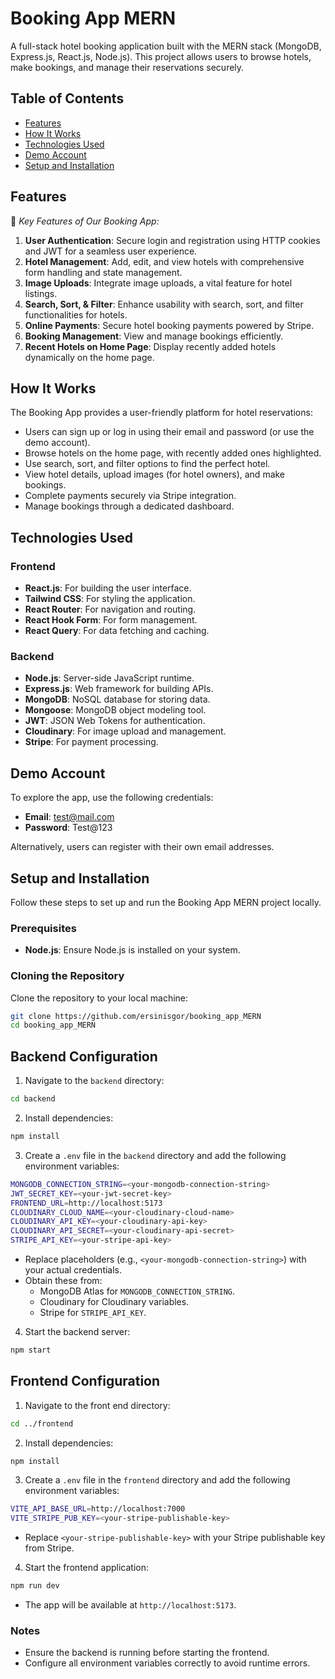 # Booking App MERN

A full-stack hotel booking application built with the MERN stack (MongoDB, Express.js, React.js, Node.js). This project allows users to browse hotels, make bookings, and manage their reservations securely.

## Table of Contents

- [Features](#features)
- [How It Works](#how-it-works)
- [Technologies Used](#technologies-used)
- [Demo Account](#demo-account)
- [Setup and Installation](#setup-and-installation)

## Features

🔑 _Key Features of Our Booking App:_

1. **User Authentication**: Secure login and registration using HTTP cookies and JWT for a seamless user experience.
2. **Hotel Management**: Add, edit, and view hotels with comprehensive form handling and state management.
3. **Image Uploads**: Integrate image uploads, a vital feature for hotel listings.
4. **Search, Sort, & Filter**: Enhance usability with search, sort, and filter functionalities for hotels.
5. **Online Payments**: Secure hotel booking payments powered by Stripe.
6. **Booking Management**: View and manage bookings efficiently.
7. **Recent Hotels on Home Page**: Display recently added hotels dynamically on the home page.

## How It Works

The Booking App provides a user-friendly platform for hotel reservations:

- Users can sign up or log in using their email and password (or use the demo account).
- Browse hotels on the home page, with recently added ones highlighted.
- Use search, sort, and filter options to find the perfect hotel.
- View hotel details, upload images (for hotel owners), and make bookings.
- Complete payments securely via Stripe integration.
- Manage bookings through a dedicated dashboard.

## Technologies Used

### Frontend

- **React.js**: For building the user interface.
- **Tailwind CSS**: For styling the application.
- **React Router**: For navigation and routing.
- **React Hook Form**: For form management.
- **React Query**: For data fetching and caching.

### Backend

- **Node.js**: Server-side JavaScript runtime.
- **Express.js**: Web framework for building APIs.
- **MongoDB**: NoSQL database for storing data.
- **Mongoose**: MongoDB object modeling tool.
- **JWT**: JSON Web Tokens for authentication.
- **Cloudinary**: For image upload and management.
- **Stripe**: For payment processing.

## Demo Account

To explore the app, use the following credentials:

- **Email**: test@mail.com
- **Password**: Test@123

Alternatively, users can register with their own email addresses.

## Setup and Installation

Follow these steps to set up and run the Booking App MERN project locally.

### Prerequisites

- **Node.js**: Ensure Node.js is installed on your system.

### Cloning the Repository

Clone the repository to your local machine:

```bash
git clone https://github.com/ersinisgor/booking_app_MERN
cd booking_app_MERN
```

## Backend Configuration

1. Navigate to the `backend` directory:

```bash
cd backend
```

2. Install dependencies:

```bash
npm install
```

3. Create a `.env` file in the `backend` directory and add the following environment variables:

```bash
MONGODB_CONNECTION_STRING=<your-mongodb-connection-string>
JWT_SECRET_KEY=<your-jwt-secret-key>
FRONTEND_URL=http://localhost:5173
CLOUDINARY_CLOUD_NAME=<your-cloudinary-cloud-name>
CLOUDINARY_API_KEY=<your-cloudinary-api-key>
CLOUDINARY_API_SECRET=<your-cloudinary-api-secret>
STRIPE_API_KEY=<your-stripe-api-key>
```

- Replace placeholders (e.g., `<your-mongodb-connection-string>`) with your actual credentials.
- Obtain these from:
  - MongoDB Atlas for `MONGODB_CONNECTION_STRING`.
  - Cloudinary for Cloudinary variables.
  - Stripe for `STRIPE_API_KEY`.

4. Start the backend server:

```bash
npm start
```

## Frontend Configuration

1. Navigate to the front end directory:

```bash
cd ../frontend
```

2. Install dependencies:

```bash
npm install
```

3. Create a `.env` file in the `frontend` directory and add the following environment variables:

```bash
VITE_API_BASE_URL=http://localhost:7000
VITE_STRIPE_PUB_KEY=<your-stripe-publishable-key>
```

- Replace `<your-stripe-publishable-key>` with your Stripe publishable key from Stripe.

4. Start the frontend application:

```bash
npm run dev
```

- The app will be available at `http://localhost:5173`.

### Notes

- Ensure the backend is running before starting the frontend.
- Configure all environment variables correctly to avoid runtime errors.
